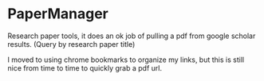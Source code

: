 PaperManager
============

Research paper tools, it does an ok job of pulling a pdf from google scholar results. (Query by research paper title)

I moved to using chrome bookmarks to organize my links, but this is still nice from time to time to quickly grab a pdf url.
